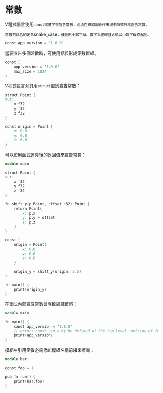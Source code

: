 # 常數

V程式語言使用`const關鍵字來宣告常數，必須在模組層級作用域中函式外部宣告常數。`

`常數的命名約定為`snake\_case`，僅能用小寫字母、數字及底線且必須以小寫字母作起始。`

```v
const app_version = '1.0.0'
```

當要宣告多個常數時，可使用括弧形成常數群組。

```v
const (
    app_version = '1.0.0'
    max_size = 1024
)
```

V程式語言允許用`struct`型別宣告常數：

```v
struct Point {
mut:
    x f32
    y f32
    z f32
}

const origin = Point {
    x: 0.0
    y: 0.0,
    z: 0.0
}
```

可以使用函式運算後的返回值來宣告常數：

```v
module main

struct Point {
mut:
	x f32
	y f32
	z f32
}

fn shift_y(p Point, offset f32) Point {
	return Point{
		x: p.x
		y: p.y + offset
		z: p.z
	}
}

const (
	origin = Point{
		x: 0.0
		y: 0.0
		z: 0.0
	}

	origin_y = shift_y(origin, 2.5)
)

fn main() {
	print(origin_y)
}
```

在函式內部宣告常數會導致編譯錯誤：

```v
module main

fn main() {
	const app_version = '1.0.0'
	// error: const can only be defined at the top level (outside of functions)
	print(app_version)
}
```

模組中引用常數必需添加模組名稱前綴來標識：

```v
module bar

const foo = 1

pub fn run() {
    print(bar.foo)
}
```
